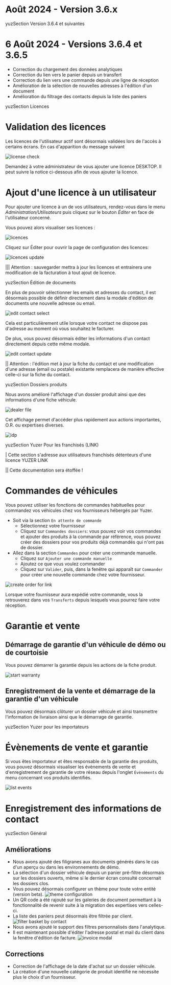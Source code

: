 # Août 2024 - Version 3.6.x

yuzSection Version 3.6.4 et suivantes

# 6 Août 2024 - Versions 3.6.4 et 3.6.5

- Correction du chargement des données analytiques
- Correction du lien vers le panier depuis un transfert
- Correction du lien vers une commande depuis une ligne de réception
- Amélioration de la sélection de nouvelles adresses à l'édition d'un document
- Amélioration du filtrage des contacts depuis la liste des paniers

yuzSection Licences

# Validation des licences

Les licences de l'utilisateur actif sont désormais validées lors de l'accès à certains écrans. En cas d'apparition du message suivant

![license check](https://raw.githubusercontent.com/yuzer-software/release-notes/master/release-notes/3.6.0/license-check.webp?w=80%)

Demandez à votre administrateur de vous ajouter une licence DESKTOP. Il peut suivre la notice ci-dessous afin de vous ajouter la licence.

# Ajout d'une licence à un utilisateur

Pour ajouter une licence à un de vos utilisateurs, rendez-vous dans le menu _Administration/Utilisateurs_ puis cliquez sur le bouton _Éditer_ en face de l'utilisateur concerné.

Vous pouvez alors visualiser ses licences :

![licences](https://raw.githubusercontent.com/yuzer-software/release-notes/master/release-notes/3.2.0/licenses/licenses-user-page.webp?w=100%)

Cliquez sur Éditer pour ouvrir la page de configuration des licences:

![licences update](https://raw.githubusercontent.com/yuzer-software/release-notes/master/release-notes/3.2.0/licenses/licenses-update.webp?w=100%)

||| Attention : sauvegarder mettra à jour les licences et entrainera une modification de la facturation à tout ajout de licence.

yuzSection Édition de documents

En plus de pouvoir sélectionner les emails et adresses du contact, il est désormais possible de définir directement dans la modale d'édition de documents une nouvelle adresse ou email.

![edit contact select](https://raw.githubusercontent.com/yuzer-software/release-notes/master/release-notes/3.6.0/doc-edit-contact-select.webp?w=80%)

Cela est particulièrement utile lorsque votre contact ne dispose pas d'adresse au moment où vous souhaitez le facturer.

De plus, vous pouvez désormais éditer les informations d'un contact directement depuis cette même modale.

![edit contact update](https://raw.githubusercontent.com/yuzer-software/release-notes/master/release-notes/3.6.0/doc-edit-contact-update.webp?w=80%)

|| Attention : l'édition met à jour la fiche du contact et une modification d'une adresse (email ou postale) existante remplacera de manière effective celle-ci sur la fiche du contact.

yuzSection Dossiers produits

Nous avons amélioré l'affichage d'un dossier produit ainsi que des informations d'une fiche véhicule.

![dealer file](https://raw.githubusercontent.com/yuzer-software/release-notes/master/release-notes/3.6.0/dealer-file.webp?w=100%)

Cet affichage permet d'accéder plus rapidement aux actions importantes, O.R. ou expertises diverses.

![idp](https://raw.githubusercontent.com/yuzer-software/release-notes/master/release-notes/3.6.0/idp.webp?w=100%)

yuzSection Yuzer Pour les franchisés (LINK)

| Cette section s'adresse aux utilisateurs franchisés détenteurs d'une licence YUZER LINK

|| Cette documentation sera étoffée !

# Commandes de véhicules

Vous pouvez utiliser les fonctions de commandes habituelles pour commandez vos véhicules chez vos fournisseurs hébergés par Yuzer.

- Soit via la section `En attente de commande`
  - Sélectionnez votre fournisseur
  - Cliquez sur `Commandes dossiers`: vous pouvez voir vos commandes et ajouter des produits à la commande par référence, vous pouvez créer des dossiers pour vos produits déjà commandés qui n'ont pas de dossier.
- Allez dans la section `Commandes` pour créer une commande manuelle.
  - Cliquez sur `Ajouter une commande manuelle`
  - Ajoutez ce que vous voulez commander
  - Cliquez sur `Valider`, puis, dans la fenêtre qui apparaît sur `Commander` pour créer une nouvelle commande chez votre fournisseur.

![create order for link](https://raw.githubusercontent.com/yuzer-software/release-notes/master/release-notes/3.6.0/link-make-order.webp?w=60%)

Lorsque votre fournisseur aura expédié votre commande, vous la retrouverez dans vos `Transferts` depuis lesquels vous pourrez faire votre réception.

# Garantie et vente

## Démarrage de garantie d'un véhicule de démo ou de courtoisie

Vous pouvez démarrer la garantie depuis les actions de la fiche produit.

![start warranty](https://raw.githubusercontent.com/yuzer-software/release-notes/master/release-notes/3.6.0/start-warranty.webp?w=60%)

## Enregistrement de la vente et démarrage de la garantie d'un véhicule

Vous pouvez désormais clôturer un dossier véhicule et ainsi transmettre l'information de livraison ainsi que le démarrage de garantie.

yuzSection Yuzer pour les importateurs

# Évènements de vente et garantie

Si vous êtes importateur et êtes responsable de la garantie des produits, vous pouvez désormais visualiser les évènements de vente et d'enregistrement de garantie de votre réseau depuis l'onglet `Évènements` du menu concernant vos produits identifiés.

![list events](https://raw.githubusercontent.com/yuzer-software/release-notes/master/release-notes/3.6.0/idp-supplier-list-events.webp?w=60%)

# Enregistrement des informations de contact

yuzSection Général

## Améliorations

- Nous avons ajouté des filigranes aux documents générés dans le cas d'un aperçu ou dans les environnements de démo.
- La sélection d'un dossier véhicule depuis un panier pré-filtre désormais sur les dossiers ouverts, même si le dernier écran consulté concernait les dossiers clos.
- Vous pouvez désormais configurer un thème pour toute votre entité (version beta).
  ![theme configuration](https://raw.githubusercontent.com/yuzer-software/release-notes/master/release-notes/3.6.0/theme-configuration.webp?w=60%)
- Un QR code a été rajouté sur les galeries de document permettant à la fonctionnalité de revenir suite à la migration des expertises vers celles-ci.
- La liste des paniers peut désormais être filtrée par client.
  ![filter basket by contact](https://raw.githubusercontent.com/yuzer-software/release-notes/master/release-notes/3.6.0/search-basket-by-contact.webp?w=60%)
- Nous avons ajouté le support des filtres personnalisés dans l'analytique.
- Il est maintenant possible d'éditer l'adresse postal et mail du client dans la fenêtre d'édition de facture.
  ![invoice modal](https://raw.githubusercontent.com/yuzer-software/release-notes/master/release-notes/3.6.0/invoice-billing-modal.webp?w=60%)

## Corrections

- Correction de l'affichage de la date d'achat sur un dossier véhicule.
- La création d'une nouvelle catégorie de produit identifié ne nécessite plus le choix d'un fournisseur.
